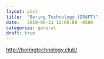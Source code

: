 ```yaml
---
layout: post
title:  "Boring Technology (DRAFT)"
date:   2019-06-31 12:00:00 -0500
categories: general
draft: true
---
```


http://boringtechnology.club/